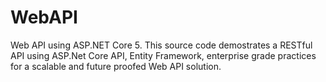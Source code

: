 # WebAPI
Web API using ASP.NET Core 5. This source code demostrates a RESTful API using ASP.Net Core API, Entity Framework, enterprise grade practices for a scalable and future proofed Web API solution. 

